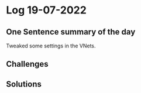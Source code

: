 # Log 19-07-2022

## One Sentence summary of the day
Tweaked some settings in the VNets.

## Challenges

## Solutions